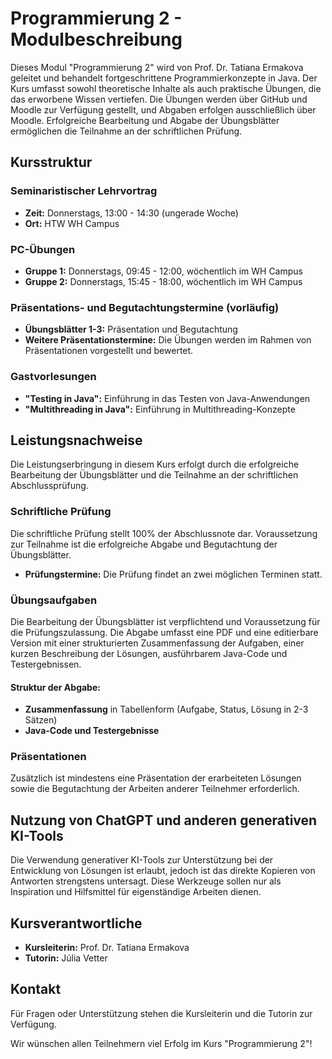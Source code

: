 # Programmierung 2 - Modulbeschreibung

Dieses Modul "Programmierung 2" wird von Prof. Dr. Tatiana Ermakova geleitet und behandelt fortgeschrittene Programmierkonzepte in Java. Der Kurs umfasst sowohl theoretische Inhalte als auch praktische Übungen, die das erworbene Wissen vertiefen. Die Übungen werden über GitHub und Moodle zur Verfügung gestellt, und Abgaben erfolgen ausschließlich über Moodle. Erfolgreiche Bearbeitung und Abgabe der Übungsblätter ermöglichen die Teilnahme an der schriftlichen Prüfung.

## Kursstruktur

### Seminaristischer Lehrvortrag
- **Zeit:** Donnerstags, 13:00 - 14:30 (ungerade Woche)
- **Ort:** HTW WH Campus

### PC-Übungen
- **Gruppe 1:** Donnerstags, 09:45 - 12:00, wöchentlich im WH Campus
- **Gruppe 2:** Donnerstags, 15:45 - 18:00, wöchentlich im WH Campus

### Präsentations- und Begutachtungstermine (vorläufig)
- **Übungsblätter 1-3:** Präsentation und Begutachtung
- **Weitere Präsentationstermine:** Die Übungen werden im Rahmen von Präsentationen vorgestellt und bewertet.

### Gastvorlesungen
- **"Testing in Java":** Einführung in das Testen von Java-Anwendungen
- **"Multithreading in Java":** Einführung in Multithreading-Konzepte

## Leistungsnachweise

Die Leistungserbringung in diesem Kurs erfolgt durch die erfolgreiche Bearbeitung der Übungsblätter und die Teilnahme an der schriftlichen Abschlussprüfung.

### Schriftliche Prüfung
Die schriftliche Prüfung stellt 100% der Abschlussnote dar. Voraussetzung zur Teilnahme ist die erfolgreiche Abgabe und Begutachtung der Übungsblätter.

- **Prüfungstermine:** Die Prüfung findet an zwei möglichen Terminen statt.

### Übungsaufgaben
Die Bearbeitung der Übungsblätter ist verpflichtend und Voraussetzung für die Prüfungszulassung. Die Abgabe umfasst eine PDF und eine editierbare Version mit einer strukturierten Zusammenfassung der Aufgaben, einer kurzen Beschreibung der Lösungen, ausführbarem Java-Code und Testergebnissen.

#### Struktur der Abgabe:
- **Zusammenfassung** in Tabellenform (Aufgabe, Status, Lösung in 2-3 Sätzen)
- **Java-Code und Testergebnisse**

### Präsentationen
Zusätzlich ist mindestens eine Präsentation der erarbeiteten Lösungen sowie die Begutachtung der Arbeiten anderer Teilnehmer erforderlich.

## Nutzung von ChatGPT und anderen generativen KI-Tools
Die Verwendung generativer KI-Tools zur Unterstützung bei der Entwicklung von Lösungen ist erlaubt, jedoch ist das direkte Kopieren von Antworten strengstens untersagt. Diese Werkzeuge sollen nur als Inspiration und Hilfsmittel für eigenständige Arbeiten dienen.

## Kursverantwortliche
- **Kursleiterin:** Prof. Dr. Tatiana Ermakova
- **Tutorin:** Júlia Vetter

## Kontakt
Für Fragen oder Unterstützung stehen die Kursleiterin und die Tutorin zur Verfügung.

Wir wünschen allen Teilnehmern viel Erfolg im Kurs "Programmierung 2"!
